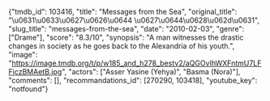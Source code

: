 {"tmdb_id": 103416, "title": "Messages from the Sea", "original_title": "\u0631\u0633\u0627\u0626\u0644 \u0627\u0644\u0628\u062d\u0631", "slug_title": "messages-from-the-sea", "date": "2010-02-03", "genre": ["Drame"], "score": "8.3/10", "synopsis": "A man witnesses the drastic changes in society as he goes back to the Alexandria of his youth.", "image": "https://image.tmdb.org/t/p/w185_and_h278_bestv2/aQGOvIhWXFntmU7LFFjczBMAetB.jpg", "actors": ["Asser Yasine (Yehya)", "Basma (Nora)"], "comments": [], "recommandations_id": [270290, 103418], "youtube_key": "notfound"}